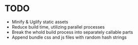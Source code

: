 TODO
====

- Minify & Uglify static assets
- Reduce build time, utilizing parallel processes
- Break the whold build process into separately callable parts
- Append bundle css and js files with random hash strings